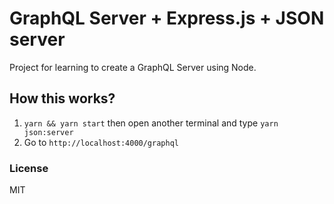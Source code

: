# GraphQL Server + Express.js + JSON server

Project for learning to create a GraphQL Server using Node.

## How this works?

1. `yarn && yarn start` then open another terminal and type `yarn json:server`
2. Go to `http://localhost:4000/graphql`

### License
MIT
